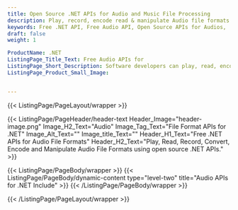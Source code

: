 ```yaml
---
title: Open Source .NET APIs for Audio and Music File Processing
description: Play, record, encode read & manipulate Audio file formats using .NET
keywords: Free .NET API, Free Audio API, Open Source APIs for Audios, .NET Audio API, Create Free Audio, Convert Audio Free, Encode Audio Free, Convert MP3 Free, Free MP3 Converter, Free MP3 Encoder
draft: false
weight: 1

ProductName: .NET
ListingPage_Title_Text: Free Audio APIs for
ListingPage_Short_Description: Software developers can play, read, encode, record, convert &amp; manipulate Audio files via open source .NET libraries.
ListingPage_Product_Small_Image: 


---
```


{{< ListingPage/PageLayout/wrapper >}}

{{< ListingPage/PageHeader/header-text
Header_Image="header-image.png"
Image_H2_Text="Audio"
Image_Tag_Text="File Format APIs for .NET"
Image_Alt_Text=""
Image_title_Text=""
Header_H1_Text="Free .NET APIs for Audio File Formats"
Header_H2_Text="Play, Read, Record, Convert, Encode and Manipulate Audio File Formats using open source .NET APIs." >}}

{{< ListingPage/PageBody/wrapper >}}
{{< ListingPage/PageBody/dynamic-content type="level-two" title="Audio APIs for .NET Include" >}}
{{< /ListingPage/PageBody/wrapper >}}

{{< /ListingPage/PageLayout/wrapper >}}